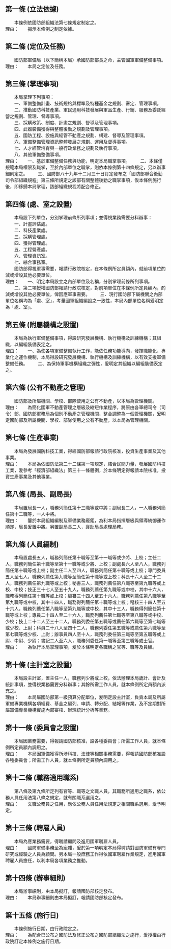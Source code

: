 第一條 (立法依據)
-----------------
　　本條例依國防部組織法第七條規定制定之。  
理由：　　揭示本條例之制定依據。

第二條 (定位及任務)
-------------------
　　國防部軍備局（以下簡稱本局）承國防部部長之命，主管國軍軍備整備事項。  
理由：　　本局之定位及任務。

第三條 (掌理事項)
-----------------
　　本局掌理下列事項：  
　　一、軍備整備計畫、技術規格與標準及特種基金之規劃、審定、管理事項。  
　　二、推動國防科技產業、軍民通用科技發展與軍品生產、行銷、服務及委託經營之規劃、管理、督導事項。  
　　三、採購政策、制度、計畫之規劃、督導及管理事項。  
　　四、武器裝備獲得與整體後勤之規劃及管理事項。  
　　五、國防工程、設施與經管不動產之規劃、構建、督導及管理事項。  
　　六、軍備整備管理資訊整體發展之規劃、運用及督導事項。  
　　七、人才經管培育與一般行政業務之規劃及執行事項。  
　　八、其他軍備整備事項。  
理由：　　一、基於軍備整備任務與功能，明定本局職掌事項。
　　二、本條僅規範本局權限及職掌，至於內部單位之職掌，則依本條例第十四條規定，另以辦事細則定之。
　　三、國防部八十九年十二月三十日訂定發布之「國防部聯合後勤司令部組織規程」第三條所規定之該部有關整體後勤之職掌事項，俟本條例施行後，即移歸本局掌理，該部組織規程將配合修正。

第四條 (處、室之設置)
---------------------
　　本局設下列單位，分別掌理前條所列事項；並得視業務需要分科辦事：  
　　一、計畫評估處。  
　　二、科技產業處。  
　　三、採購管理處。  
　　四、獲得管理處。  
　　五、工程營產處。  
　　六、管理資訊室。  
　　七、綜合事務室。  
　　國防部得視軍事需要，報請行政院核定，在本條例所定員額內，就前項單位酌減或增設其他必要單位。  
理由：　　一、明定本局設立之內部單位及名稱，分別掌理前條所列事項。
　　二、第二項授權國防部報請行政院核定，對前項單位在本條例所定員額內，酌減或增設其他必要單位，俾因應軍事需要。
　　三、現行國防部下屬機關之內部單位名稱均為「處、室」，考量國軍組織編設之一致性，本局內部單位名稱爰明定為「處、室」。

第五條 (附屬機構之設置)
-----------------------
　　本局為執行軍備整備事項，得設研究發展機構、執行機構及訓練機構；其組織，以編組裝備表定之。  
理由：　　一、為使各項軍備整備執行工作，能依任務功能導向，發揮職能化、專業化之運作機制，本局得設研究發展機構、執行機構及訓練機構，以有效支援軍備整備任務。
　　二、為保持軍事機構組織之彈性，爰明定其組織以編組裝備表定之。

第六條 (公有不動產之管理)
-------------------------
　　國防部及所屬機關、學校、部隊使用之公有不動產，以本局為管理機關。  
理由：　　為簡化國軍不動產管理之層級及縮短作業程序，將原由各軍總司令（司令）部、國防部軍務局為個別不動產之管理機關，整合調整為一個管理機關，爰明定國防部及所屬機關、學校、部隊使用之公有不動產，以本局為管理機關。

第七條 (生產事業)
-----------------
　　本局為發展國防科技工業，得經國防部報請行政院核准，投資生產事業及其他事業。  
理由：　　本局為依國防法第二十二條第一項規定，結合民間力量，發展國防科技工業，爰參考「經濟部組織法」第三十一條體例，於本條明定得報請本院核准，投資生產事業及其他事業。

第八條 (局長、副局長)
---------------------
　　本局置局長一人，職務列簡任第十三職等或中將；副局長二人，一人職務列簡任第十二職等，一人中將。  
理由：　　鑒於本局組織編制及軍備業務龐鉅，為利本局指揮層級與領導統御運作順遂，局長爰置中將。另置副局長二人，襄助局長處理局務。

第九條 (人員編制)
-----------------
　　本局置處長五人，職務列簡任第十職等至第十一職等或少將、上校；主任二人，職務列簡任第十職等至第十一職等或少將、上校；副處長六人至八人，職務列簡任第十職等或上校；副主任二人至四人，職務列簡任第十職等或上校；專門委員五人至七人，職務列薦任第九職等至簡任第十職等或上校；科長十六人至二十二人，職務列薦任第九職等或上校；秘書三人，職務列薦任第八職等至第九職等或上校、中校；技正三十七人至五十九人，職務列薦任第九職等或中校，其中十六人，職務得列簡任第十職等或上校；編纂三十四人至五十六人，職務列薦任第八職等至第九職等或中校，其中十四人，職務得列簡任第十職等或上校；稽核三十四人至五十六人，職務列薦任第八職等至第九職等或中校，其中十三人，職務得列簡任第十職等或上校；專員二十四人至二十六人，職務列薦任第七職等至第八職等或中校、少校；技士二十二人至三十二人，職務列委任第五職等或薦任第六職等至第七職等或少校、上尉；科員二十八人至四十二人，職務列委任第五職等或薦任第六職等至第七職等或少校、上尉；辦事員四人至十人，職務列委任第三職等至第五職等或上尉、中尉、少尉；書記二人至六人，職務列委任第一職等至第三職等或士官。  
理由：　　為執行本局掌理事項，爰於本條明定各職稱之官等、職等及員額。

第十條 (主計室之設置)
---------------------
　　本局設主計室，置主任一人，職務列少將或上校，依法辦理本局歲計、會計及統計事項，並得視業務需要分科辦事；其餘所需工作人員，就本條例所定員額內派充之。  
理由：　　本局屬國防部第一級預算分配單位，爰明定設主計室，負責本局及所屬軍備專業機構各項經費、基金之編列、申請、轉分配、結報等作業，及不定期對所屬軍備專業機構實施內部審核、辦理統計分析等業務。

第十一條 (委員會之設置)
-----------------------
　　本局因業務需要，得報請國防部核准，設各種委員會；所需工作人員，就本條例所定員額內調用之。  
理由：　　本局因軍備獲得所涉科技、法律等相關事務需要，得報請國防部核准設各種委員會；所需工作人員，就本條例所定員額內調用之。

第十二條 (職務適用職系)
-----------------------
　　第八條及第九條所定列有官等、職等之文職人員，其職務所適用之職系，依公務人員任用法第八條之規定，就有關職系選用之。  
理由：　　文職公務員之任用，應依公務人員任用法規定之相關職系選用，爰予明定。

第十三條 (聘雇人員)
-------------------
　　本局為應業務需要，得聘請顧問及進用國軍聘雇人員。  
理由：　　國防軍備事務至為龐雜，爰於第一項明定本局得聘請對國防軍備有專門研究或經驗之人員為顧問。另本局一般庶務工作得依國軍聘雇作業規定，進用國軍聘雇人員擔任，以利本局各項業務之推動。

第十四條 (辦事細則)
-------------------
　　本局辦事細則，由本局擬訂，報請國防部核定發布。  
理由：　　本局辦事細則由本局擬訂，報請國防部核定發布。

第十五條 (施行日)
-----------------
　　本條例施行日期，由行政院定之。  
理由：　　為配合已公布之國防法及修正公布之國防部組織法之施行，爰授權由行政院訂定本條例之施行日期。